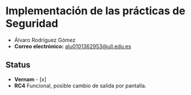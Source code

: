 # Implementación de las prácticas de Seguridad

* Álvaro Rodríguez Gómez 
* **Correo electrónico:** alu0101362953@ull.edu.es

## Status

* **Vernam** - [x]
* **RC4**    Funcional, posible cambio de salida por pantalla.
